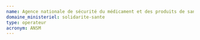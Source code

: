 ```yaml
---
name: Agence nationale de sécurité du médicament et des produits de santé
domaine_ministeriel: solidarite-sante
type: operateur
acronym: ANSM
---
```

